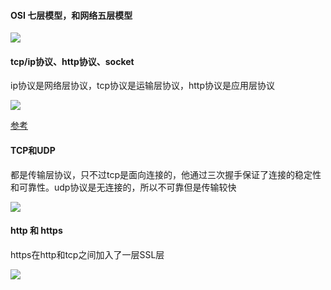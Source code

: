 #### OSI 七层模型，和网络五层模型

![](http://dev.biubiupiu.cn/20191124112325.png)

#### tcp/ip协议、http协议、socket

ip协议是网络层协议，tcp协议是运输层协议，http协议是应用层协议

![](http://dev.biubiupiu.cn/20191128235324.png)

[参考](https://blog.csdn.net/Pk_zsq/article/details/6087367)


#### TCP和UDP

都是传输层协议，只不过tcp是面向连接的，他通过三次握手保证了连接的稳定性和可靠性。udp协议是无连接的，所以不可靠但是传输较快

![](http://dev.biubiupiu.cn/20191128235904.png)


#### http 和 https

https在http和tcp之间加入了一层SSL层

![](http://dev.biubiupiu.cn/20191129000256.png)